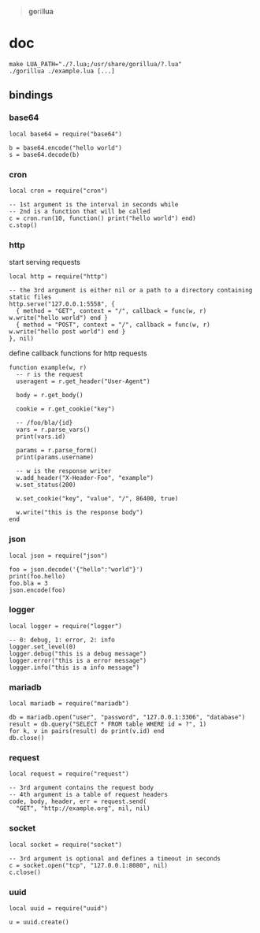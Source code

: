 > **go**ril**lua**

# doc

    make LUA_PATH="./?.lua;/usr/share/gorillua/?.lua"
    ./gorillua ./example.lua [...]

## bindings

### base64

    local base64 = require("base64")

    b = base64.encode("hello world")
    s = base64.decode(b)

### cron

    local cron = require("cron")

    -- 1st argument is the interval in seconds while
    -- 2nd is a function that will be called
    c = cron.run(10, function() print("hello world") end)
    c.stop()

### http

start serving requests

    local http = require("http")

    -- the 3rd argument is either nil or a path to a directory containing static files
    http.serve("127.0.0.1:5558", {
      { method = "GET", context = "/", callback = func(w, r) w.write("hello world") end }
      { method = "POST", context = "/", callback = func(w, r) w.write("hello post world") end }
    }, nil)

define callback functions for http requests

    function example(w, r)
      -- r is the request
      useragent = r.get_header("User-Agent")

      body = r.get_body()

      cookie = r.get_cookie("key")

      -- /foo/bla/{id}
      vars = r.parse_vars()
      print(vars.id)

      params = r.parse_form()
      print(params.username)

      -- w is the response writer
      w.add_header("X-Header-Foo", "example")
      w.set_status(200)

      w.set_cookie("key", "value", "/", 86400, true)

      w.write("this is the response body")
    end

### json

    local json = require("json")

    foo = json.decode('{"hello":"world"}')
    print(foo.hello)
    foo.bla = 3
    json.encode(foo)

### logger

    local logger = require("logger")

    -- 0: debug, 1: error, 2: info
    logger.set_level(0)
    logger.debug("this is a debug message")
    logger.error("this is a error message")
    logger.info("this is a info message")

### mariadb

    local mariadb = require("mariadb")

    db = mariadb.open("user", "password", "127.0.0.1:3306", "database")
    result = db.query("SELECT * FROM table WHERE id = ?", 1)
    for k, v in pairs(result) do print(v.id) end
    db.close()

### request

    local request = require("request")

    -- 3rd argument contains the request body
    -- 4th argument is a table of request headers
    code, body, header, err = request.send(
      "GET", "http://example.org", nil, nil)

### socket

    local socket = require("socket")

    -- 3rd argument is optional and defines a timeout in seconds
    c = socket.open("tcp", "127.0.0.1:8080", nil)
    c.close()

### uuid

    local uuid = require("uuid")

    u = uuid.create()
